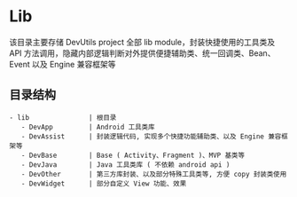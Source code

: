 # Lib

该目录主要存储 DevUtils project 全部 lib module，封装快捷使用的工具类及 API 方法调用，隐藏内部逻辑判断对外提供便捷辅助类、统一回调类、Bean、Event 以及 Engine 兼容框架等


## 目录结构

```
- lib               | 根目录
   - DevApp         | Android 工具类库
   - DevAssist      | 封装逻辑代码, 实现多个快捷功能辅助类、以及 Engine 兼容框架等
   - DevBase        | Base ( Activity、Fragment )、MVP 基类等
   - DevJava        | Java 工具类库 ( 不依赖 android api )
   - DevOther       | 第三方库封装、以及部分特殊工具类等, 方便 copy 封装类使用
   - DevWidget      | 部分自定义 View 功能、效果
```